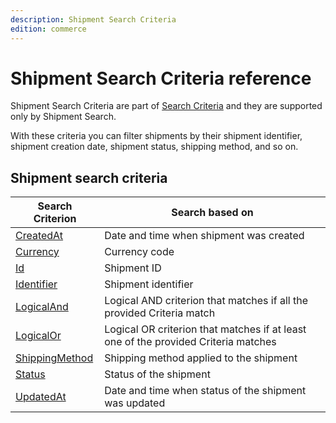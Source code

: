 ```yaml
---
description: Shipment Search Criteria
edition: commerce
---
```


# Shipment Search Criteria reference

Shipment Search Criteria are part of [Search Criteria](search_criteria_reference.md) and they are supported only by Shipment Search.

With these criteria you can filter shipments by their shipment identifier, shipment creation date, shipment status, shipping method, and so on.

## Shipment search criteria

|Search Criterion|Search based on|
|-----|-----|
|[CreatedAt](shipment_createdat_criterion.md)|Date and time when shipment was created|
|[Currency](shipment_currency_criterion.md)|Currency code|
|[Id](shipment_id_criterion.md)|Shipment ID|
|[Identifier](shipment_identifier_criterion.md)|Shipment identifier|
|[LogicalAnd](shipment_logicaland_criterion.md)|Logical AND criterion that matches if all the provided Criteria match|
|[LogicalOr](shipment_logicalor_criterion.md)|Logical OR criterion that matches if at least one of the provided Criteria matches|
|[ShippingMethod](shipment_shipping_method_criterion.md)|Shipping method applied to the shipment|
|[Status](shipment_status_criterion.md)|Status of the shipment|
|[UpdatedAt](shipment_updatedat_criterion.md)|Date and time when status of the shipment was updated|
